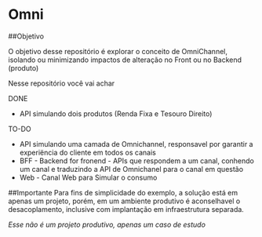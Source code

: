 # Omni

##Objetivo

O objetivo desse repositório é explorar o conceito de OmniChannel, isolando ou minimizando impactos de alteração no Front ou no Backend (produto)

Nesse repositório você vai achar

DONE
* API simulando dois produtos (Renda Fixa e Tesouro Direito) 

TO-DO
* API simulando uma camada de Omnichannel, responsavel por garantir a experiëncia do cliente em todos os canais
* BFF - Backend for fronend - APIs que respondem a um canal, conhendo um canal e traduzindo a API de Omnichanel para o canal em questão
* Web - Canal Web para Simular o consumo

##Importante
Para fins de simplicidade do exemplo, a solução está em apenas um projeto, porém, em um ambiente produtivo é aconselhavel o desacoplamento, inclusive com implantação em infraestrutura separada.

*Esse não é um projeto produtivo, apenas um caso de estudo*
